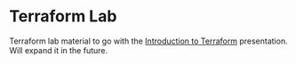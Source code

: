 # Terraform Lab

Terraform lab material to go with the [Introduction to Terraform](http://bit.ly/sgvlug-terraform-intro) presentation. Will expand it in the future.
